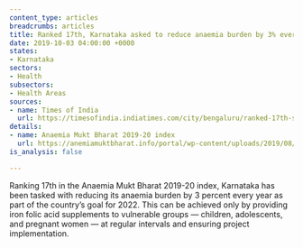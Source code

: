 ```yaml
---
content_type: articles
breadcrumbs: articles
title: Ranked 17th, Karnataka asked to reduce anaemia burden by 3% every year.
date: 2019-10-03 04:00:00 +0000
states:
- Karnataka
sectors:
- Health
subsectors:
- Health Areas
sources:
- name: Times of India
  url: https://timesofindia.indiatimes.com/city/bengaluru/ranked-17th-state-asked-to-reduce-anaemia-burden-by-3-every-yr/articleshow/71319301.cms
details:
- name: Anaemia Mukt Bharat 2019-20 index
  url: https://anemiamuktbharat.info/portal/wp-content/uploads/2019/08/AMB_Score_Card_2019-20_Q127-Aug-V4.pdf
is_analysis: false

---
```

Ranking 17th in the Anaemia Mukt Bharat 2019-20 index, Karnataka has been tasked with reducing its anaemia burden by 3 percent every year as part of the country’s goal for 2022. This can be achieved only by providing iron folic acid supplements to vulnerable groups — children, adolescents, and pregnant women — at regular intervals and ensuring project implementation.